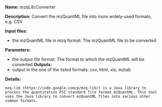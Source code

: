 **Name:** mzqLib:Converter

**Description:**
Convert the mzQuantML file into more widely-used formats, e.g. CSV

**Input files:**
* the mzQuantML file in mzq format: The mzQuantML file to be converted

**Parameters:**
* the output file format: The format to which the mzQuantML will be converted
**Outputs:**
* output in the one of the listed formats: csv, html, xls, mztab

**Details:**

	mzq-lib (https://code.google.com/p/mzq-lib/) is a Java library to process the quantitation PSI standard file format mzQuantML. This tool uses the Java library to convert mzQuantML files into various other common formats.
	
